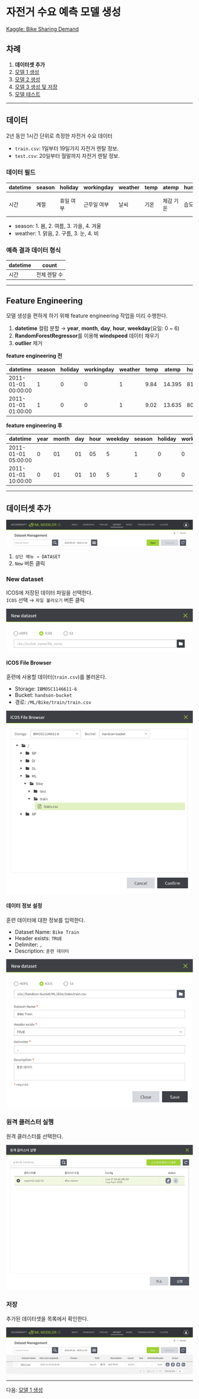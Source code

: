# 자전거 수요 예측 모델 생성

[Kaggle: Bike Sharing Demand](https://www.kaggle.com/c/bike-sharing-demand/overview)

## 차례

1. **데이터셋 추가**
1. [모델 1 생성](1.model.md)
1. [모델 2 생성](2.model.md)
1. [모델 3 생성 및 저장](3.model.md)
1. [모델 테스트](4.test.md)

---

## 데이터

2년 동안 1시간 단위로 측정한 자전거 수요 데이터

- `train.csv`: 1일부터 19일가지 자전거 렌탈 정보.
- `test.csv`: 20일부터 월말까지 자전거 렌탈 정보.

### 데이터 필드

| datetime | season | holiday | workingday | weather | temp | atemp | humidity | windspeed | casual | registered | count |
|---|---|---|---|---|---|---|---|---|---|---|---|
| 시간 | 계절 | 휴일 여부 | 근무일 여부 | 날씨 | 기온 | 체감 기온 | 습도 | 풍속 | 비회원 렌탈 수 | 회원 렌탈 수 | 전체 렌탈 수 |

- season: 1. 봄, 2. 여름, 3. 가을, 4. 겨울
- weather: 1. 맑음, 2. 구름, 3. 눈, 4. 비

### 예측 결과 데이터 형식

| datetime | count |
|---|---|
| 시간 | 전체 렌탈 수 |

---

## Feature Engineering

모델 생성을 편하게 하기 위해 feature engineering 작업을 미리 수행한다.

1. **datetime** 컬럼 분할 → **year**, **month**, **day**, **hour**, **weekday**(요일: 0 ~ 6)
1. **RandomForestRegressor**를 이용해 **windspeed** 데이터 채우기
1. **outlier** 제거

**feature engineering 전**

| datetime | season | holiday | workingday | weather | temp | atemp | humidity | windspeed | casual | registered | count |
|---|---|---|---|---|---|---|---|---|---|---|---|
|	2011-01-01 00:00:00 |	1 |	0 |	0 |	1 |	9.84 |	14.395 | 81 |	0.0000 | 3 |	13 |	16 |
|	2011-01-01 01:00:00 |	1 |	0 |	0 |	1 |	9.02 |	13.635 | 80 |	0.0000 | 8 |	32 |	40 |

**feature engineering 후**

| datetime | year | month | day | hour | weekday | season | holiday | workingday | weather | temp | atemp | humidity | windspeed | casual | registered | count |
|---|---|---|---|---|---|---|---|---|---|---|---|---|---|---|---|---|
| 2011-01-01 05:00:00 | 0 | 01 | 01 | 05 | 5 | 1 | 0 | 0 | 2 | 9.84 | 12.880 | 75 | 6.003200 | 0.0 | 1.0 | 1.0 |
| 2011-01-01 10:00:00 | 0 | 01 | 01 | 10 | 5 | 1 | 0 | 0 | 1 | 15.58 | 19.695 | 76 | 16.997900 | 12.0 | 24.0 | 36.0 |

---

## 데이터셋 추가

![](images/1_dataset/01.dataset.png)

1. `상단 메뉴 → DATASET`
1. `New` 버튼 클릭

### New dataset

ICOS에 저장된 데이터 파일을 선택한다.  
`ICOS` 선택 → `파일 불러오기` 버튼 클릭

![](images/1_dataset/02.newdataset.png)

#### ICOS File Browser

훈련에 사용할 데이터(`train.csv`)를 불러온다.

- Storage: `IBMOSC1146611-6`
- Bucket: `handson-bucket`
- 경로: `/ML/Bike/train/train.csv`

![](images/1_dataset/03.icos.png)

#### 데이터 정보 설정

훈련 데이터에 대한 정보를 입력한다.

- Dataset Name: `Bike Train`
- Header exists: `TRUE`
- Delimiter: `,`
- Description: `훈련 데이터`

![](images/1_dataset/04.newdataset.png)

### 원격 클러스터 실행

원격 클러스터를 선택한다.

![](images/1_dataset/05.cluster.png)

### 저장

추가된 데이터셋을 목록에서 확인한다.

![](images/1_dataset/06.saved.png)

---

다음: [모델 1 생성](1.model.md)